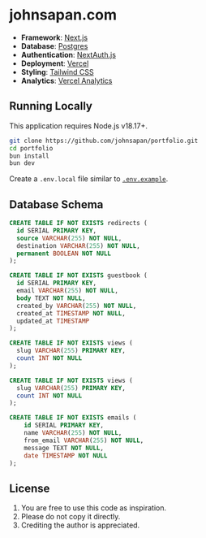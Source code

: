 # johnsapan.com

- **Framework**: [Next.js](https://nextjs.org/)
- **Database**: [Postgres](https://vercel.com/postgres)
- **Authentication**: [NextAuth.js](https://next-auth.js.org)
- **Deployment**: [Vercel](https://vercel.com)
- **Styling**: [Tailwind CSS](https://tailwindcss.com)
- **Analytics**: [Vercel Analytics](https://vercel.com/analytics)

## Running Locally

This application requires Node.js v18.17+.

```bash
git clone https://github.com/johnsapan/portfolio.git
cd portfolio
bun install
bun dev
```

Create a `.env.local` file similar to [`.env.example`](https://github.com/JohnSapan/portfolio/blob/main/portfolio/.env.example).

## Database Schema

```sql
CREATE TABLE IF NOT EXISTS redirects (
  id SERIAL PRIMARY KEY,
  source VARCHAR(255) NOT NULL,
  destination VARCHAR(255) NOT NULL,
  permanent BOOLEAN NOT NULL
);

CREATE TABLE IF NOT EXISTS guestbook (
  id SERIAL PRIMARY KEY,
  email VARCHAR(255) NOT NULL,
  body TEXT NOT NULL,
  created_by VARCHAR(255) NOT NULL,
  created_at TIMESTAMP NOT NULL,
  updated_at TIMESTAMP
);

CREATE TABLE IF NOT EXISTS views (
  slug VARCHAR(255) PRIMARY KEY,
  count INT NOT NULL
);

CREATE TABLE IF NOT EXISTS views (
  slug VARCHAR(255) PRIMARY KEY,
  count INT NOT NULL
);

CREATE TABLE IF NOT EXISTS emails (
    id SERIAL PRIMARY KEY,
    name VARCHAR(255) NOT NULL,
    from_email VARCHAR(255) NOT NULL,
    message TEXT NOT NULL,
    date TIMESTAMP NOT NULL
);

```

## License

1. You are free to use this code as inspiration.
2. Please do not copy it directly.
3. Crediting the author is appreciated.